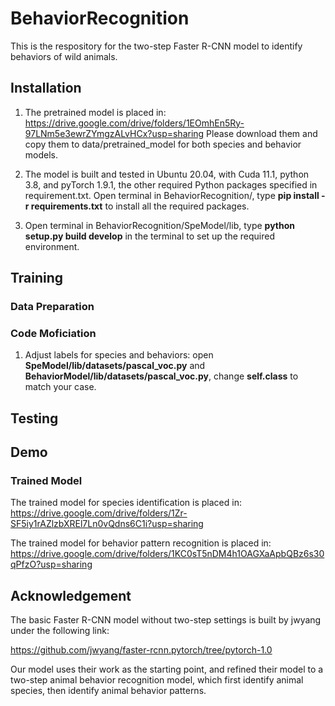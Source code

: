 # BehaviorRecognition
This is the respository for the two-step Faster R-CNN model to identify behaviors of wild animals. 

## Installation
1. The pretrained model is placed in: https://drive.google.com/drive/folders/1EOmhEn5Ry-97LNm5e3ewrZYmgzALvHCx?usp=sharing
Please download them and copy them to data/pretrained_model for both species and behavior models.

2. The model is built and tested in Ubuntu 20.04, with Cuda 11.1, python 3.8, and pyTorch 1.9.1, the other required Python packages specified in requirement.txt. Open terminal in BehaviorRecognition/, type **pip install -r requirements.txt** to install all the required packages.

3. Open terminal in BehaviorRecognition/SpeModel/lib, type **python setup.py build develop** in the terminal to set up the required environment.

## Training

### Data Preparation

### Code Moficiation

1. Adjust labels for species and behaviors: open **SpeModel/lib/datasets/pascal_voc.py** and **BehaviorModel/lib/datasets/pascal_voc.py**, change **self.class** to match your case. 

## Testing

## Demo

### Trained Model

The trained model for species identification is placed in: https://drive.google.com/drive/folders/1Zr-SF5iy1rAZlzbXREl7Ln0vQdns6C1i?usp=sharing

The trained model for behavior pattern recognition is placed in: https://drive.google.com/drive/folders/1KC0sT5nDM4h1OAGXaApbQBz6s30qPfzO?usp=sharing

## Acknowledgement

The basic Faster R-CNN model without two-step settings is built by jwyang under the following link:

https://github.com/jwyang/faster-rcnn.pytorch/tree/pytorch-1.0

Our model uses their work as the starting point, and refined their model to a two-step animal behavior recognition model, which first identify animal species, then identify animal behavior patterns.
